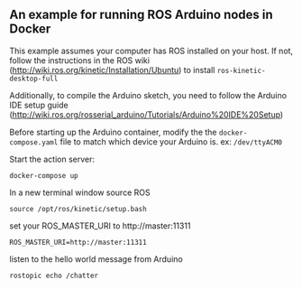 ## An example for running ROS Arduino nodes in Docker

This example assumes your computer has ROS installed on your host. If not, 
follow the instructions in the ROS wiki (http://wiki.ros.org/kinetic/Installation/Ubuntu)
to install `ros-kinetic-desktop-full`

Additionally, to compile the Arduino sketch, you need to follow the Arduino IDE
setup guide (http://wiki.ros.org/rosserial_arduino/Tutorials/Arduino%20IDE%20Setup)

Before starting up the Arduino container, modify the the `docker-compose.yaml`
file to match which device your Arduino is. ex: `/dev/ttyACM0`

Start the action server:
 
    docker-compose up

In a new terminal window source ROS 

    source /opt/ros/kinetic/setup.bash
    
set your ROS_MASTER_URI to http://master:11311

    ROS_MASTER_URI=http://master:11311
    
listen to the hello world message from Arduino

    rostopic echo /chatter